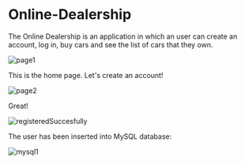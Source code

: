 # Online-Dealership
The Online Dealership is an application in which an user can create an account, log in, buy cars and see the list of cars that they own.


![page1](https://github.com/DenisVoinescu/Online-Dealership/assets/126812746/4e54ec24-a226-4580-8cd8-0db48cf1c02d)

This is the home page. Let's create an account!

![page2](https://github.com/DenisVoinescu/Online-Dealership/assets/126812746/64c2ece0-6235-4fee-97b0-13698961f6f5)

Great!

![registeredSuccesfully](https://github.com/DenisVoinescu/Online-Dealership/assets/126812746/44c1556f-68f2-4ccf-8894-2176a0765c69)

The user has been inserted into MySQL database: 

![mysql1](https://github.com/DenisVoinescu/Online-Dealership/assets/126812746/50a33ec1-47dd-438c-b643-58a811a2842a)

